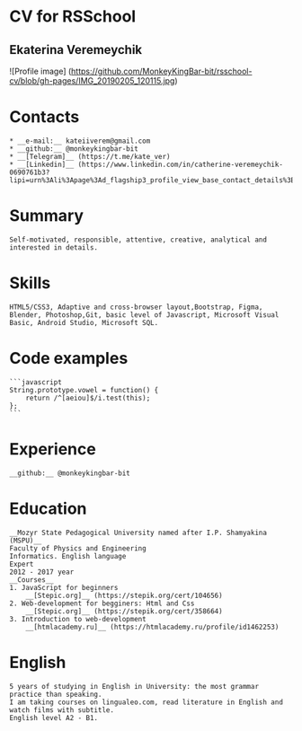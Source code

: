 # CV for RSSchool
## Ekaterina Veremeychik
![Profile image] (https://github.com/MonkeyKingBar-bit/rsschool-cv/blob/gh-pages/IMG_20190205_120115.jpg)
# Contacts
    * __e-mail:__ kateiiverem@gmail.com
    * __github:__ @monkeykingbar-bit
    * __[Telegram]__ (https://t.me/kate_ver)
    * __[Linkedin]__ (https://www.linkedin.com/in/catherine-veremeychik-0690761b3?lipi=urn%3Ali%3Apage%3Ad_flagship3_profile_view_base_contact_details%3BcEwPEoBQQrSB5YWJd2txTw%3D%3D)
# Summary
    Self-motivated, responsible, attentive, creative, analytical and interested in details.
# Skills
    HTML5/CSS3, Adaptive and cross-browser layout,Bootstrap, Figma, Blender, Photoshop,Git, basic level of Javascript, Microsoft Visual Basic, Android Studio, Microsoft SQL.
# Code examples
    ```javascript
    String.prototype.vowel = function() {
        return /^[aeiou]$/i.test(this);
    };
    ```
# Experience
    __github:__ @monkeykingbar-bit
# Education
    __Mozyr State Pedagogical University named after I.P. Shamyakina (MSPU)__
    Faculty of Physics and Engineering
    Informatics. English language
    Expert 
    2012 - 2017 year
    __Courses__
    1. JavaScript for beginners
        __[Stepic.org]__ (https://stepik.org/cert/104656)
    2. Web-development for begginers: Html and Css
        __[Stepic.org]__ (https://stepik.org/cert/358664)
    3. Introduction to web-development
        __[htmlacademy.ru]__ (https://htmlacademy.ru/profile/id1462253)
# English
    5 years of studying in English in University: the most grammar practice than speaking.
    I am taking courses on lingualeo.com, read literature in English and watch films with subtitle.
    English level A2 - B1.